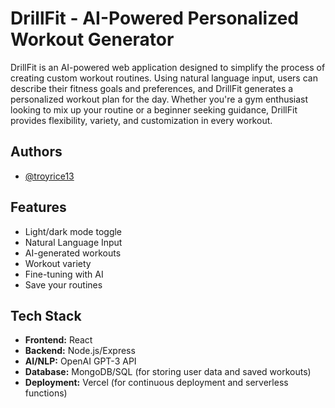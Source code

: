 # DrillFit - AI-Powered Personalized Workout Generator

DrillFit is an AI-powered web application designed to simplify the process of creating custom workout routines. Using natural language input, users can describe their fitness goals and preferences, and DrillFit generates a personalized workout plan for the day. Whether you're a gym enthusiast looking to mix up your routine or a beginner seeking guidance, DrillFit provides flexibility, variety, and customization in every workout.

## Authors

- [@troyrice13](https://www.github.com/troyrice13)


## Features

- Light/dark mode toggle
- Natural Language Input
- AI-generated workouts
- Workout variety
- Fine-tuning with AI
- Save your routines



## Tech Stack

- **Frontend:** React
- **Backend:** Node.js/Express
- **AI/NLP:** OpenAI GPT-3 API
- **Database:** MongoDB/SQL (for storing user data and saved workouts)
- **Deployment:** Vercel (for continuous deployment and serverless functions)
